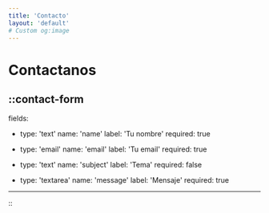 ```yaml
---
title: 'Contacto'
layout: 'default'
# Custom og:image
---
```


# Contactanos

::contact-form
---
fields:
  - type: 'text'
    name: 'name'
    label: 'Tu nombre'
    required: true

  - type: 'email'
    name: 'email'
    label: 'Tu email'
    required: true

  - type: 'text'
    name: 'subject'
    label: 'Tema'
    required: false

  - type: 'textarea'
    name: 'message'
    label: 'Mensaje'
    required: true
---
::
